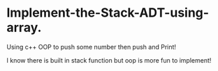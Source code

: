 # Implement-the-Stack-ADT-using-array.
Using c++ OOP to push some number then push and Print!

I know there is built in stack function but oop is more fun to implement! 
